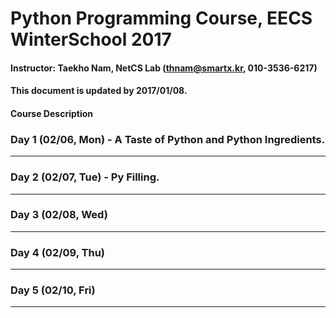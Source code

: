 # Python Programming Course, EECS WinterSchool 2017
#### Instructor: Taekho Nam, NetCS Lab (thnam@smartx.kr, 010-3536-6217)
#### This document is updated by 2017/01/08.

#### Course Description

### Day 1 (02/06, Mon) - A Taste of Python and Python Ingredients.
- - -
### Day 2 (02/07, Tue) - Py Filling.
- - -
### Day 3 (02/08, Wed)
- - -
### Day 4 (02/09, Thu)
- - -
### Day 5 (02/10, Fri)
- - -

